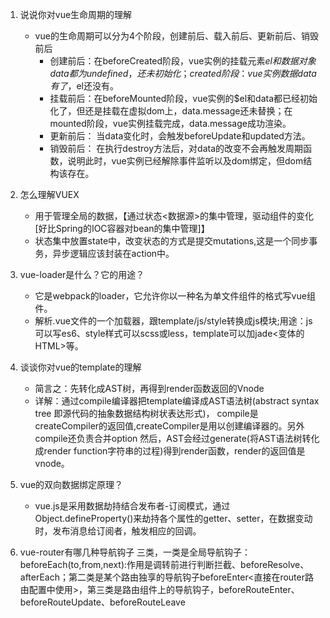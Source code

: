 1. 说说你对vue生命周期的理解
   * vue的生命周期可以分为4个阶段，创建前后、载入前后、更新前后、销毁前后
        * 创建前后：在beforeCreated阶段，vue实例的挂载元素$el和数据对象data都为undefined，还未初始化；created阶段：vue实例数据data有了，$el还没有。
        * 挂载前后：在beforeMounted阶段，vue实例的$el和data都已经初始化了，但还是挂载在虚拟dom上，data.message还未替换；在mounted阶段，vue实例挂载完成，data.message成功渲染。
        * 更新前后： 当data变化时，会触发beforeUpdate和updated方法。
        * 销毁前后： 在执行destroy方法后，对data的改变不会再触发周期函数，说明此时，vue实例已经解除事件监听以及dom绑定，但dom结构该存在。
        
2. 怎么理解VUEX
   * 用于管理全局的数据，【通过状态<数据源>的集中管理，驱动组件的变化[好比Spring的IOC容器对bean的集中管理]】
   * 状态集中放置state中，改变状态的方式是提交mutations,这是一个同步事务，异步逻辑应该封装在action中。
   
3. vue-loader是什么？它的用途？
   * 它是webpack的loader，它允许你以一种名为单文件组件<SFCs>的格式写vue组件。
   * 解析.vue文件的一个加载器，跟template/js/style转换成js模块;用途：js可以写es6、style样式可以scss或less，template可以加jade<变体的HTML>等。
   
4. 谈谈你对vue的template的理解
    * 简言之：先转化成AST树，再得到render函数返回的Vnode
    * 详解：通过compile编译器把template编译成AST语法树(abstract syntax tree 即源代码的抽象数据结构树状表达形式)，
      compile是createCompiler的返回值,createCompiler是用以创建编译器的。另外compile还负责合并option
      然后，AST会经过generate(将AST语法树转化成render function字符串的过程)得到render函数，render的返回值是vnode。
      
5. vue的双向数据绑定原理？
    * vue.js是采用数据劫持结合发布者-订阅模式，通过Object.defineProperty()来劫持各个属性的getter、setter，在数据变动时，发布消息给订阅者，触发相应的回调。

6. vue-router有哪几种导航钩子
   三类，一类是全局导航钩子：beforeEach(to,from,next):作用是调转前进行判断拦截、beforeResolve、afterEach；第二类是某个路由独享的导航钩子beforeEnter<直接在router路由配置中使用>，第三类是路由组件上的导航钩子，beforeRouteEnter、beforeRouteUpdate、beforeRouteLeave
        